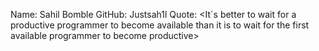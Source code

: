 Name: Sahil Bomble
GitHub: Justsah1l
Quote: <It´s better to wait for a productive programmer to become available than it is to wait for the first available programmer to become productive>